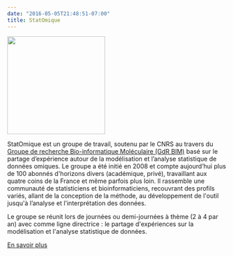 ```yaml
---
date: "2016-05-05T21:48:51-07:00"
title: StatOmique 
---
```


<img src="../media/LOGO-GDR_BIM_Vecto.png" width="225">

StatOmique est un groupe de travail, soutenu par le CNRS au travers du [Groupe de recherche Bio-informatique Moléculaire (GdR BIM)](https://www.gdr-bim.cnrs.fr/) basé sur le partage d’expérience autour de la modélisation et l’analyse statistique de données omiques. Le groupe a été initié en 2008 et compte aujourd’hui plus de 100 abonnés d'horizons divers (académique, privé), travaillant aux quatre coins de la France et même parfois plus loin.  Il rassemble une communauté de statisticiens et bioinformaticiens, recouvrant des profils variés, allant de la conception de la méthode, au développement de l'outil jusqu'à l’analyse et l'interprétation des données.

Le groupe se réunit lors de journées ou demi-journées à thème (2 à 4 par an) avec comme ligne directrice : le partage d'expériences sur la modélisation et l'analyse statistique de données.

[En savoir plus](/apropos/)

